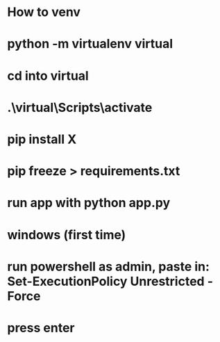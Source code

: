 # How to venv
# python -m virtualenv virtual
# cd into virtual
# .\virtual\Scripts\activate
# pip install X
# pip freeze > requirements.txt

# run app with python app.py

# windows (first time)
# run powershell as admin, paste in: Set-ExecutionPolicy Unrestricted -Force
# press enter